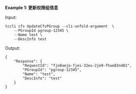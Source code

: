 **Example 1: 更新权限组信息**



Input: 

```
tccli cfs UpdateCfsPGroup --cli-unfold-argument  \
    --PGroupId pgroup-12345 \
    --Name test \
    --DescInfo test
```

Output: 
```
{
    "Response": {
        "RequestId": "fjo8aejo-fjei-32eu-2je9-fhue83nd81",
        "PGroupId": "pgroup-12345",
        "Name": "test",
        "DescInfo": "test"
    }
}
```

